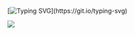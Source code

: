 [![Typing SVG](https://readme-typing-svg.herokuapp.com?font=Fira+Code&pause=1000&center=true&width=435&lines=code+my+future.)](https://git.io/typing-svg)

<!-- ### About Me
I am currently deepening my skills in front-end development;
interested in building purposeful, accessible, and human-centered products. -->

<!--  ![GIF](https://media.giphy.com/media/v1.Y2lkPTc5MGI3NjExbnpwaHYyOW8wMDVpb3Z0NWs2NzhjeGxtaTh4MmE3NnVpbzMzeWJzZSZlcD12MV9naWZzX3NlYXJjaCZjdD1n/PFkgOFloYgGqc/giphy.gif)   -->

<!-- ![GIF](https://media.giphy.com/media/v1.Y2lkPTc5MGI3NjExMnRjdjExYmhlYXFqOGhmNmdsMHRyNHJjN2doNG1jano2YXE0bnNpdyZlcD12MV9naWZzX3NlYXJjaCZjdD1n/PZrjGkr334fXa/giphy.gif) -->

![](https://github-readme-streak-stats.herokuapp.com/?user=lianadna&theme=tokyonight&hide_border=true)

<!-- ![](https://github-readme-stats.vercel.app/api/top-langs/?username=pseudosane&theme=dark&hide_border=false&include_all_commits=false&count_private=true&layout=compact) -->
